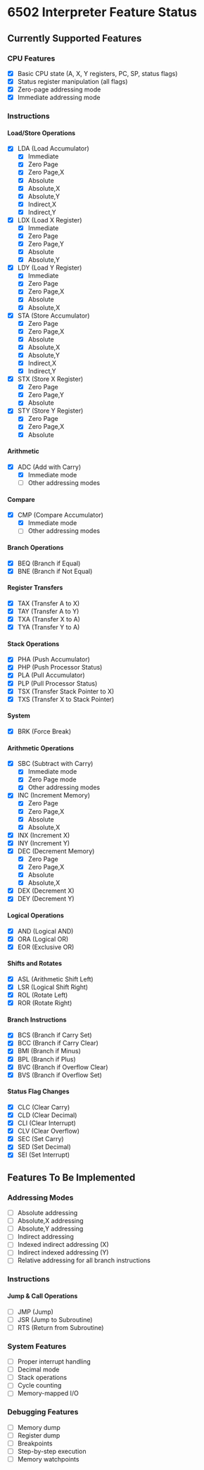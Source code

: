 # 6502 Interpreter Feature Status

## Currently Supported Features

### CPU Features
- [x] Basic CPU state (A, X, Y registers, PC, SP, status flags)
- [x] Status register manipulation (all flags)
- [x] Zero-page addressing mode
- [x] Immediate addressing mode

### Instructions
#### Load/Store Operations
- [x] LDA (Load Accumulator)
  - [x] Immediate
  - [x] Zero Page
  - [x] Zero Page,X
  - [x] Absolute
  - [x] Absolute,X
  - [x] Absolute,Y
  - [x] Indirect,X
  - [x] Indirect,Y
- [x] LDX (Load X Register)
  - [x] Immediate
  - [x] Zero Page
  - [x] Zero Page,Y
  - [x] Absolute
  - [x] Absolute,Y
- [x] LDY (Load Y Register)
  - [x] Immediate
  - [x] Zero Page
  - [x] Zero Page,X
  - [x] Absolute
  - [x] Absolute,X
- [x] STA (Store Accumulator)
  - [x] Zero Page
  - [x] Zero Page,X
  - [x] Absolute
  - [x] Absolute,X
  - [x] Absolute,Y
  - [x] Indirect,X
  - [x] Indirect,Y
- [x] STX (Store X Register)
  - [x] Zero Page
  - [x] Zero Page,Y
  - [x] Absolute
- [x] STY (Store Y Register)
  - [x] Zero Page
  - [x] Zero Page,X
  - [x] Absolute

#### Arithmetic
- [x] ADC (Add with Carry)
  - [x] Immediate mode
  - [ ] Other addressing modes

#### Compare
- [x] CMP (Compare Accumulator)
  - [x] Immediate mode
  - [ ] Other addressing modes

#### Branch Operations
- [x] BEQ (Branch if Equal)
- [x] BNE (Branch if Not Equal)

#### Register Transfers
- [x] TAX (Transfer A to X)
- [x] TAY (Transfer A to Y)
- [x] TXA (Transfer X to A)
- [x] TYA (Transfer Y to A)

#### Stack Operations
- [X] PHA (Push Accumulator)
- [X] PHP (Push Processor Status)
- [X] PLA (Pull Accumulator)
- [X] PLP (Pull Processor Status)
- [X] TSX (Transfer Stack Pointer to X)
- [X] TXS (Transfer X to Stack Pointer)

#### System
- [x] BRK (Force Break)

#### Arithmetic Operations
- [x] SBC (Subtract with Carry)
  - [x] Immediate mode
  - [x] Zero Page mode
  - [x] Other addressing modes
- [x] INC (Increment Memory)
  - [x] Zero Page
  - [x] Zero Page,X
  - [x] Absolute
  - [x] Absolute,X
- [x] INX (Increment X)
- [x] INY (Increment Y)
- [x] DEC (Decrement Memory)
  - [x] Zero Page
  - [x] Zero Page,X
  - [x] Absolute
  - [x] Absolute,X
- [x] DEX (Decrement X)
- [x] DEY (Decrement Y)

#### Logical Operations
- [x] AND (Logical AND)
- [x] ORA (Logical OR)
- [x] EOR (Exclusive OR)

#### Shifts and Rotates
- [x] ASL (Arithmetic Shift Left)
- [x] LSR (Logical Shift Right)
- [x] ROL (Rotate Left)
- [x] ROR (Rotate Right)

#### Branch Instructions
- [x] BCS (Branch if Carry Set)
- [x] BCC (Branch if Carry Clear)
- [x] BMI (Branch if Minus)
- [x] BPL (Branch if Plus)
- [x] BVC (Branch if Overflow Clear)
- [x] BVS (Branch if Overflow Set)

#### Status Flag Changes
- [x] CLC (Clear Carry)
- [x] CLD (Clear Decimal)
- [x] CLI (Clear Interrupt)
- [x] CLV (Clear Overflow)
- [x] SEC (Set Carry)
- [x] SED (Set Decimal)
- [x] SEI (Set Interrupt)

## Features To Be Implemented

### Addressing Modes
- [ ] Absolute addressing
- [ ] Absolute,X addressing
- [ ] Absolute,Y addressing
- [ ] Indirect addressing
- [ ] Indexed indirect addressing (X)
- [ ] Indirect indexed addressing (Y)
- [ ] Relative addressing for all branch instructions

### Instructions

#### Jump & Call Operations
- [ ] JMP (Jump)
- [ ] JSR (Jump to Subroutine)
- [ ] RTS (Return from Subroutine)

### System Features
- [ ] Proper interrupt handling
- [ ] Decimal mode
- [ ] Stack operations
- [ ] Cycle counting
- [ ] Memory-mapped I/O

### Debugging Features
- [ ] Memory dump
- [ ] Register dump
- [ ] Breakpoints
- [ ] Step-by-step execution
- [ ] Memory watchpoints
